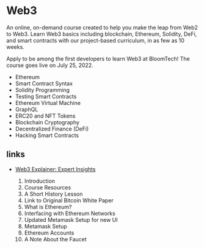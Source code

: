 # Web3

An online, on-demand course created to help you make the leap from Web2 to Web3. Learn Web3 basics including blockchain, Ethereum, Solidity, DeFi, and smart contracts with our project-based curriculum, in as few as 10 weeks.

Apply to be among the first developers to learn Web3 at BloomTech! The course goes live on July 25, 2022.

  - Ethereum
  - Smart Contract Syntax
  - Solidity Programming
  - Testing Smart Contracts
  - Ethereum Virtual Machine
  - GraphQL
  - ERC20 and NFT Tokens
  - Blockchain Cryptography
  - Decentralized Finance (DeFi)
  - Hacking Smart Contracts

## links
- [Web3 Explainer: Expert Insights](https://www.youtube.com/watch?v=iq5LzePeJ5A)

  1.  Introduction
  2.  Course Resources 
  3.  A Short History Lesson
  4.  Link to Original Bitcoin White Paper
  5.  What is Ethereum?
  6.  Interfacing with Ethereum Networks 
  7.  Updated Metamask Setup for new UI
  8.  Metamask Setup  
  9.  Ethereum Accounts
  10. A Note About the Faucet


